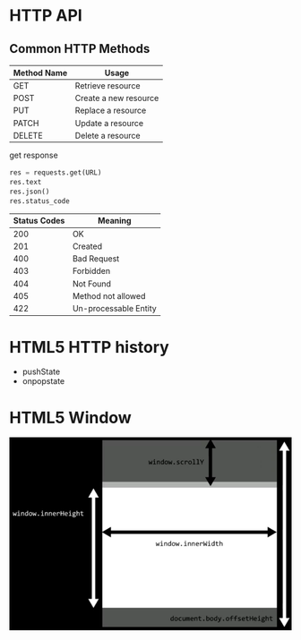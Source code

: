 # HTTP API

## Common HTTP Methods

| Method Name | Usage         |
| ----------- | ------------- |
| GET         | Retrieve resource |
|POST| Create a new resource|
| PUT| Replace a resource|
|PATCH|Update a resource|
|DELETE|Delete a resource|

get response
```python
res = requests.get(URL)
res.text
res.json()
res.status_code
```

| Status Codes | Meaning               |
| ------------ | --------------------- |
| 200          | OK                    |
| 201          | Created               |
| 400          | Bad Request           |
| 403          | Forbidden             |
| 404          | Not Found             |
| 405          | Method not allowed    |
| 422          | Un-processable Entity |

# HTML5 HTTP history

- pushState
- onpopstate

# HTML5 Window

![image-20201003224711372](pic\image-20201003224445774.png)